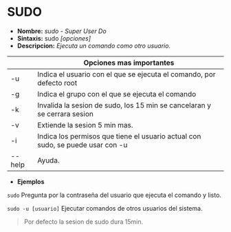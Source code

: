 # SUDO
* **Nombre:** _sudo - Super User Do_
* **Sintaxis:** sudo  _[opciones]_
* **Descripcion:** _Ejecuta un comando como otro usuario._

||Opciones mas importantes| 
| --------- | --------- |
| -u|Indica el usuario con el que se ejecuta el comando, por defecto root| 
| -g|Indica el grupo con el que se ejecuta el comando| 
| -k|Invalida la sesion de sudo, los 15 min se cancelaran y se cerrara sesion|
| -v|Extiende la sesion 5 min mas.|
| -i|Indica los permisos que tiene el usuario actual con sudo, se puede usar con -u| 
| --help|Ayuda.|

* **Ejemplos**

```sudo``` Pregunta por la contraseña del usuario que ejecuta el comando y listo.

```sudo -u [usuario]``` Ejecutar comandos de otros usuarios del sistema.

>Por defecto la sesion de sudo dura 15min.
